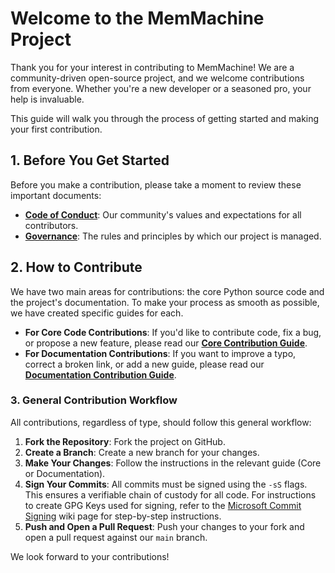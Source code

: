 # Welcome to the MemMachine Project

Thank you for your interest in contributing to MemMachine! We are a
community-driven open-source project, and we welcome contributions from
everyone. Whether you're a new developer or a seasoned pro, your help is
invaluable.

This guide will walk you through the process of getting started and making your
first contribution.

## 1. Before You Get Started

Before you make a contribution, please take a moment to review these important
documents:

- [**Code of Conduct**](CODE_OF_CONDUCT.md): Our community's values and
  expectations for all contributors.
- [**Governance**](GOVERNANCE.md): The rules and principles by which our project
  is managed.

## 2. How to Contribute

We have two main areas for contributions: the core Python source code and the
project's documentation. To make your process as smooth as possible, we have
created specific guides for each.

- **For Core Code Contributions**: If you'd like to contribute code, fix a bug,
  or propose a new feature, please read our
  [**Core Contribution Guide**](CONTRIBUTING-CORE.md).
- **For Documentation Contributions**: If you want to improve a typo, correct a
  broken link, or add a new guide, please read our
  [**Documentation Contribution Guide**](CONTRIBUTING-DOCS.md).

### 3. General Contribution Workflow

All contributions, regardless of type, should follow this general workflow:

1. **Fork the Repository**: Fork the project on GitHub.
2. **Create a Branch**: Create a new branch for your changes.
3. **Make Your Changes**: Follow the instructions in the relevant guide (Core or
   Documentation).
4. **Sign Your Commits**: All commits must be signed using the `-sS` flags. This
   ensures a verifiable chain of custody for all code. For instructions to
   create GPG Keys used for signing, refer to the
   [Microsoft Commit Signing](https://github.com/microsoft/vscode/wiki/Commit-Signing)
   wiki page for step-by-step instructions.
5. **Push and Open a Pull Request**: Push your changes to your fork and open a
   pull request against our `main` branch.

We look forward to your contributions!
